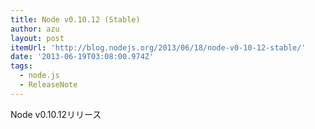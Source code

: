```yaml
---
title: Node v0.10.12 (Stable)
author: azu
layout: post
itemUrl: 'http://blog.nodejs.org/2013/06/18/node-v0-10-12-stable/'
date: '2013-06-19T03:08:00.974Z'
tags:
  - node.js
  - ReleaseNote
---
```

Node v0.10.12リリース
